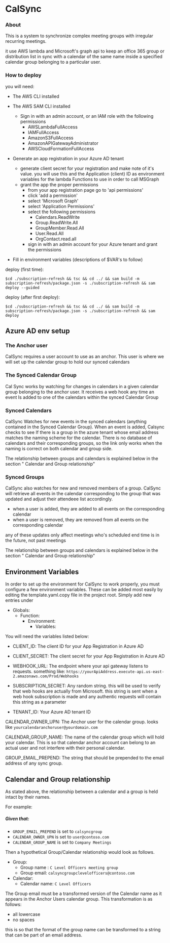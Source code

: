 # CalSync

### About

This is a system to synchronize complex meeting groups with irregular recurring meetings.

it use AWS lambda and Microsoft's graph api to keep an office 365 group or distribution list in sync with a calendar of the same name inside a specified calendar group belonging to a particular user.
### How to deploy


you will need:
 - The AWS CLI installed
 - The AWS SAM CLI installed
	 - Sign in with an admin account, or an IAM role with the following permissions
		 - AWSLambdaFullAccess
		 - IAMFullAccess
		 - AmazonS3FullAccess
		 - AmazonAPIGatewayAdministrator
		 - AWSCloudFormationFullAccess
		 
 - Generate an app registration in your Azure AD tenant
	 - generate client secret for your registration and make note of it's value. you will use this and the Application (client) ID as environment variables for the lambda Functions to use in order to call MSGraph
     - grant the app the proper permissions
         - from your app registration page go to 'api permissions'
         - click 'add a permission'
         - select 'Microsoft Graph'
         - select 'Application Permissions'
         - select the following permissions
             - Calendars.ReadWrite
             - Group.ReadWrite.All
             - GroupMember.Read.All
             - User.Read.All
             - OrgContact.read.all
         - sign in with an admin account for your Azure tenant and grant the permissions
 - Fill in environment variables (descriptions of $VAR's to follow)

deploy (first time): 

    $cd ./subscription-refresh && tsc && cd ../ && sam build -m subscription-refresh/package.json -s ./subscription-refresh && sam deploy --guided

deploy (after first deploy): 

    $cd ./subscription-refresh && tsc && cd ../ && sam build -m subscription-refresh/package.json -s ./subscription-refresh && sam deploy


## Azure AD env setup

### The Anchor user
CalSync requires a user account to use as an anchor. This user is where we will set up the calendar group to hold our synced calendars

###  The Synced Calendar Group
Cal Sync works by watching for changes in calendars in a given calendar group belonging to the anchor user. It receives a web hook any time an event Is added to one of the calendars within the synced Calendar Group

### Synced Calendars
CalSync Watches for new events in the synced calendars (anything contained in the Synced Calendar Group). When an event is added, Calsync checks to see If there is a group in the azure tenant whose email address matches the naming scheme for the calendar. There is no database of calendars and their corresponding groups, so the link only works when the naming is correct on both calendar and group side.

The relationship between groups and calendars is explained below in the section " Calendar and Group relationship"


### Synced Groups

CalSync also watches for new and removed members of a group. CalSync will retrieve all events in the calendar corresponding to the group that was updated and adjust their attendeee list accordingly.

- when a user is added, they are added to all events on the corresponding calendar
- when a user is removed, they are removed from all events on the corresponding calendar

any of these updates only affect meetings who's scheduled end time is in the future, not past meetings

The relationship between groups and calendars is explained below in the section " Calendar and Group relationship"



## Environment Variables
 In order to set up the environment for CalSync to work properly, you must configure a few environment variables. These can be added most easily by editing the template.yaml.copy file in the project root. Simply add new entries under

- Globals:
	- Function:
		- Environment:
			- Variables:

You will need the variables listed below:
 - CLIENT_ID: The client ID for your App Registration in Azure AD

- CLIENT_SECRET: The client secret for your App Registration in Azure AD

- WEBHOOK_URL: The endpoint where your api gateway listens to requests. something like: `https://yourApiAddress.execute-api.us-east-2.amazonaws.com/Prod/Webhooks`

- SUBSCRIPTION_SECRET: Any random string. this will be used to verify that web hooks are actually from Microsoft. this string is sent when a web hook subscription is made and any authentic requests will contain this string as a parameter

- TENANT_ID: Your Azure AD tenant ID

CALENDAR_OWNER_UPN: The Anchor user for the calendar group. looks like `yourcalendaranchoruser@yourdomain.com`

CALENDAR_GROUP_NAME: The name of the calendar group which will hold your calendar. This is so that calendar anchor account can belong to an actual user and not interfere with their personal calendar.

GROUP_EMAIL_PREPEND: The string that should be prepended to the email address of any sync group.



## Calendar and Group relationship

As stated above, the relationship between a calendar and a group is held intact by their names.

For example:
##### Given that:
- `GROUP_EMAIL_PREPEND` is set to `calsyncgroup`
-  `CALENDAR_OWNER_UPN` is set to `user@contoso.com`
- `CALENDAR_GROUP_NAME`  is set to `Company Meetings`

Then a hypothetical Group/Calendar relationship would look as follows.

 - Group:
	 - Group name : `C Level Officers meeting group`
	- Group email: `calsyncgroupclevelofficers@contoso.com`
- Calendar: 
	- Calendar name: `C Level Officers`

The Group email must be a transformed version of the Calendar name as it appears in the Anchor Users calendar group. This transformation is as follows: 
- all lowercase
- no spaces

this is so that the format of the group name can be transformed to a string that can be part of an email address.
